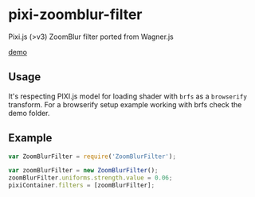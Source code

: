 # pixi-zoomblur-filter

Pixi.js (>v3) ZoomBlur filter ported from Wagner.js

[demo](http://superguigui.github.io/pixi-zoomblur-filter)


## Usage
It's respecting PIXI.js model for loading shader with `brfs` as a `browserify` transform.
For a browserify setup example working with brfs check the demo folder.


## Example

```javascript
var ZoomBlurFilter = require('ZoomBlurFilter');

var zoomBlurFilter = new ZoomBlurFilter();
zoomBlurFilter.uniforms.strength.value = 0.06;
pixiContainer.filters = [zoomBlurFilter];
```